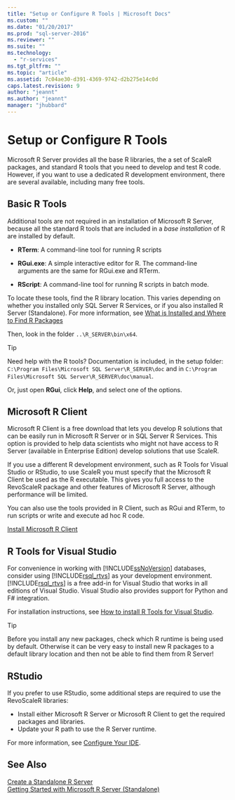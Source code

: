```yaml
---
title: "Setup or Configure R Tools | Microsoft Docs"
ms.custom: ""
ms.date: "01/20/2017"
ms.prod: "sql-server-2016"
ms.reviewer: ""
ms.suite: ""
ms.technology: 
  - "r-services"
ms.tgt_pltfrm: ""
ms.topic: "article"
ms.assetid: 7c04ae30-d391-4369-9742-d2b275e14c0d
caps.latest.revision: 9
author: "jeannt"
ms.author: "jeannt"
manager: "jhubbard"
---
```

# Setup or Configure R Tools
  Microsoft R Server provides all the base R libraries, the a set of ScaleR packages, and standard R tools that you need to develop and test R code. However, if you want to use a dedicated R development environment, there are several available, including many free tools.  
  
## Basic R Tools  
 Additional tools are not required in an installation of Microsoft R Server, because all the standard R tools that are included in a *base installation* of R are installed by default.

-   **RTerm**: A command-line tool for running R scripts 
  
-   **RGui.exe**:  A simple interactive editor for R. The command-line arguments are the same for RGui.exe and RTerm. 
  
-   **RScript**: A command-line tool for running R scripts in batch mode.  

To locate these tools, find the R library location. This varies depending on whether you installed only SQL Server R Services, or if you also installed R Server (Standalone). For more information, see [What is Installed and Where to Find R Packages](https://msdn.microsoft.com/library/mt695941(sql.130).aspx#Anchor_1)

Then, look in the folder `..\R_SERVER\bin\x64`.  

> [!TIP]  
>  Need help with the R tools? Documentation is included, in the setup folder: `C:\Program Files\Microsoft SQL Server\R_SERVER\doc` and in `C:\Program Files\Microsoft SQL Server\R_SERVER\doc\manual`.  
>   
>  Or, just open **RGui**, click **Help**, and select one of the options.  

## Microsoft R Client

Microsoft R Client is a free download that lets you develop R solutions that can be easily run in Microsoft R Server or in SQL Server R Services. This option is provided to help data scientists who might not have access to R Server (available in Enterprise Edition) develop solutions that use ScaleR. 

If you use a different R development environment, such as R Tools for Visual Studio or RStudio, to use ScaleR you must specify that the Microsoft R Client be used as the R executable. This gives you full access to the RevoScaleR package and other features of Microsoft R Server, although performance will be limited.

You can also use the tools provided in R Client, such as RGui and RTerm, to run scripts or write and execute ad hoc R code.

[Install Microsoft R Client](https://msdn.microsoft.com/microsoft-r/r-client-install)
  
##  <a name="bkmk_RTools"></a> R Tools for Visual Studio  

 For convenience in working with [!INCLUDE[ssNoVersion](../../includes/ssnoversion-md.md)] databases, consider using [!INCLUDE[rsql_rtvs](../../includes/rsql-rtvs-md.md)] as your development environment. [!INCLUDE[rsql_rtvs](../../includes/rsql-rtvs-md.md)] is a free add-in for Visual Studio that works in all editions of Visual Studio. Visual Studio also provides support for Python and F# integration.  

 For installation instructions, see [How to install R Tools for Visual Studio](https://docs.microsoft.com/visualstudio/rtvs/installation).

> [!TIP]
> Before you install any new packages, check which R runtime is being used by default. Otherwise it can be very easy to install new R packages to a default library location and then not be able to find them from R Server!


## RStudio

If you prefer to use RStudio, some additional steps are required to use the RevoScaleR libraries:
- Install either Microsoft R Server or Microsoft R Client to get the required packages and libraries.
- Update your R path to use the R Server runtime.

For more information, see [Configure Your IDE](https://msdn.microsoft.com/microsoft-r/r-client-get-started#step-2-configure-your-ide).


## See Also  
 [Create a Standalone R Server](../../advanced-analytics/r-services/create-a-standalone-r-server.md)   
 [Getting Started with Microsoft R Server &#40;Standalone&#41;](../../advanced-analytics/r-services/getting-started-with-microsoft-r-server-standalone.md)  
  
  

